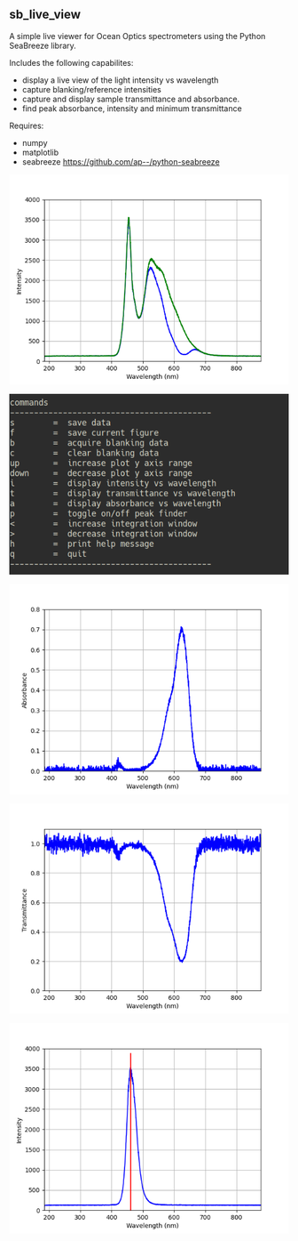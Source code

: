 ##  sb_live_view 

A simple live viewer for Ocean Optics spectrometers using the Python SeaBreeze
library.  

Includes the following capabilites:

* display a live view of the light intensity vs wavelength
* capture blanking/reference intensities
* capture and display sample transmittance and absorbance.  
* find peak absorbance, intensity and minimum transmittance

Requires:

* numpy
* matplotlib
* seabreeze https://github.com/ap--/python-seabreeze

![intensity_image](images/intensity.png)

![commands_image](images/commands.png)

![commands_image](images/absorbance.png)

![commands_image](images/transmittance.png)

![commands_image](images/intensity_w_line.png)

